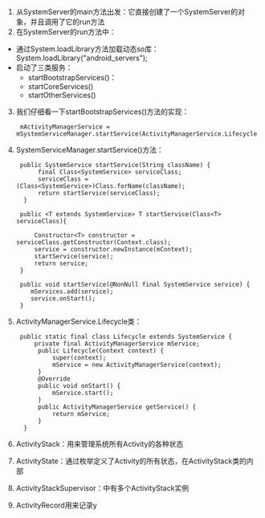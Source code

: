 1. 从SystemServer的main方法出发：它直接创建了一个SystemServer的对象，并且调用了它的run方法
2. 在SystemServer的run方法中：
- 通过System.loadLibrary方法加载动态so库：System.loadLibrary("android_servers");
- 启动了三类服务：
	- startBootstrapServices()：
	- startCoreServices()
	- startOtherServices()
3. 我们仔细看一下startBootstrapServices()方法的实现：

		mActivityManagerService = mSystemServiceManager.startService(ActivityManagerService.Lifecycle.class).getService();
4. SystemServiceManager.startService()方法：

		public SystemService startService(String className) {
			 final Class<SystemService> serviceClass;
		     serviceClass = (Class<SystemService>)Class.forName(className);
		     return startService(serviceClass);
		 }

		public <T extends SystemService> T startService(Class<T> serviceClass){

	        Constructor<T> constructor = serviceClass.getConstructor(Context.class);
	        service = constructor.newInstance(mContext);
	        startService(service);
	        return service;
		}

		public void startService(@NonNull final SystemService service) {
		   mServices.add(service);
		   service.onStart();
		}
5. ActivityManagerService.Lifecycle类：

		public static final class Lifecycle extends SystemService {
			private final ActivityManagerService mService;
			 public Lifecycle(Context context) {
				 super(context);
				 mService = new ActivityManagerService(context);
			 }
			 @Override
			 public void onStart() {
				 mService.start();
			 }
			 public ActivityManagerService getService() {
				 return mService;
			 }
		 }

6. ActivityStack：用来管理系统所有Activity的各种状态
7. ActivityState：通过枚举定义了Activity的所有状态，在ActivityStack类的内部
8. ActivityStackSupervisor：中有多个ActivityStack实例
9. ActivityRecord用来记录y










<!--stackedit_data:
eyJoaXN0b3J5IjpbNDQ5ODU4OTYxLDQ0NDU1NTc0Niw5ODUwNj
QyMjgsLTE1NjA5NzYxNzMsMTQzNTYyODI5MywtMjMwMDM5ODIw
XX0=
-->